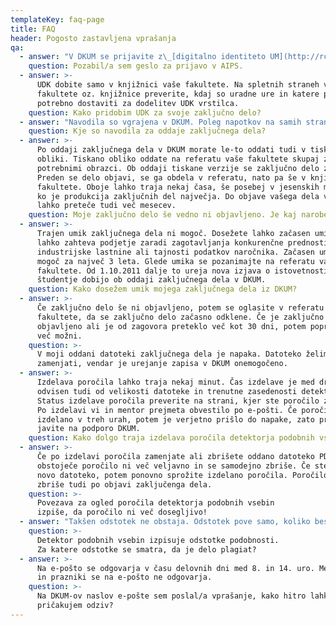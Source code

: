 ```yaml
---
templateKey: faq-page
title: FAQ
header: Pogosto zastavljena vprašanja
qa:
  - answer: "V DKUM se prijavite z\_[digitalno identiteto UM](http://rcum.um.si/programska-oprema/studenti/Strani/Upravljanje-identitet.aspx), sledite navodilom na omenjeni povezavi."
    question: Pozabil/a sem geslo za prijavo v AIPS.
  - answer: >-
      UDK dobite samo v knjižnici vaše fakultete. Na spletnih straneh vaše
      fakultete oz. knjižnice preverite, kdaj so uradne ure in katere podatke je
      potrebno dostaviti za dodelitev UDK vrstilca.
    question: Kako pridobim UDK za svoje zaključno delo?
  - answer: "Navodila so vgrajena v DKUM. Poleg napotkov na samih straneh za oddajo je na večini strani dosegljiva ikona\_![Pomoč](Datoteke_za_DKUM%20-%20FAQ/vprasaj.gif), ki v novem oknu odpre besedilo s pomočjo. Ikona je skrajno desno od glavnega naslova strani ali pri drugih elementih na strani. Pomoč se odpre v pojavnem oknu (angl. \"pop-up\"), kar nekateri brskalniki ali dodatna programska oprema blokirajo. Za domeno DKUM poskrbite, da se takšna okna lahko odprejo."
    question: Kje so navodila za oddaje zaključnega dela?
  - answer: >-
      Po oddaji zaključnega dela v DKUM morate le-to oddati tudi v tiskani
      obliki. Tiskano obliko oddate na referatu vaše fakultete skupaj z vsemi
      potrebnimi obrazci. Ob oddaji tiskane verzije se zaključno delo zaklene.
      Preden se delo objavi, se ga obdela v referatu, nato pa še v knjižnici
      fakultete. Oboje lahko traja nekaj časa, še posebej v jesenskih mesecih,
      ko je produkcija zaključnih del največja. Do objave vašega dela v DKUM
      lahko preteče tudi več mesecev.
    question: Moje zaključno delo še vedno ni objavljeno. Je kaj narobe?
  - answer: >-
      Trajen umik zaključnega dela ni mogoč. Dosežete lahko začasen umik, kar
      lahko zahteva podjetje zaradi zagotavljanja konkurenčne prednosti, varstva
      industrijske lastnine ali tajnosti podatkov naročnika. Začasen umik je
      mogoč za največ 3 leta. Glede umika se pozanimajte na referatu vaše
      fakultete. Od 1.10.2011 dalje to ureja nova izjava o istovetnosti, ki jo
      študentje dobijo ob oddaji zaključnega dela v DKUM.
    question: Kako dosežem umik mojega zaključnega dela iz DKUM?
  - answer: >-
      Če zaključno delo še ni objavljeno, potem se oglasite v referatu
      fakultete, da se zaključno delo začasno odklene. Če je zaključno delo že
      objavljeno ali je od zagovora preteklo več kot 30 dni, potem popravki niso
      več možni.
    question: >-
      V moji oddani datoteki zaključnega dela je napaka. Datoteko želim
      zamenjati, vendar je urejanje zapisa v DKUM onemogočeno.
  - answer: >-
      Izdelava poročila lahko traja nekaj minut. Čas izdelave je med drugim
      odvisen tudi od velikosti datoteke in trenutne zasedenosti detektorja.
      Status izdelave poročila preverite na strani, kjer ste poročilo zahtevali.
      Po izdelavi vi in mentor prejmeta obvestilo po e-pošti. Če poročilo ni
      izdelano v treh urah, potem je verjetno prišlo do napake, zato problem
      javite na podporo DKUM.
    question: Kako dolgo traja izdelava poročila detektorja podobnih vsebin?
  - answer: >-
      Če po izdelavi poročila zamenjate ali zbrišete oddano datoteko PDF, potem
      obstoječe poročilo ni več veljavno in se samodejno zbriše. Če ste oddali
      novo datoteko, potem ponovno sprožite izdelano poročila. Poročilo se
      zbriše tudi po objavi zaključenga dela.
    question: >-
      Povezava za ogled poročila detektorja podobnih vsebin
      izpiše, da poročilo ni več dosegljivo!
  - answer: "Takšen odstotek ne obstaja. Odstotek pove samo, koliko besedila nekega dela je podobnega z besedilom drugega dela. Poglejmo si nekaj primerov, zakaj takšnega odstotka ni mogoče določiti:\r\n\r\n*   recimo, da imamo dokument, ki ima 10% podobnost z drugim. Če naš dokument zajema 20 strani, potem sta podobni največ dve strani. Če naš dokument zajema 200 strani, potem je podobnih kar 20 strani. V drugem primeru je precej bolj verjetno, da bi lahko šlo za plagiat kot v prvem primeru, čeprav je odstotek enak;\r\n*   recimo, da naše delo zajema 100 strani popolnoma izvirnega besedila, v katerem izjavimo, da je slavna enačba E=mc<sup>2</sup> naše delo. Odstotek podobnosti je skoraj 0%, ampak gre za krajo ideje, kar je plagiat. Na drugi strani lahko imamo delo npr. s področja prava, kjer komentiramo določen zakon. Dokument je lahko 50% podoben, a ne gre za plagiat (če je pravilno citiran);\r\n*   pomembno je tudi, kako so podobnosti porazdeljene. Delo z 10% podrobnostjo lahko ima to podobnost v nekaj nepovezanih povedih, ki so na različnih lokacijah v dokumentu ali pa gre za en sam odsek besedila na eni lokaciji. V drugem primeru je večja verjetnost za plagiat (ali manjkajoči citat), čeprav je odstotek enak.\r\n\r\nOdstotek podobnosti je le vrednost, namenjena urejanju seznama podobnih del po podobnosti, da so najbolj podobna dela na vrhu seznama. Presoja, ali gre za plagiat ali ne, je še vedno na strani ljudi, npr. študenta in mentorja. Detektor zato omogoča interaktivni vpogled v poročilo, kjer lahko za najbolj podobne dokumente hitro in enostavno preverite, katere so podobne vsebine in kako so porazdeljene. Na podlagi tega se lahko odločite, ali gre morda za naključne podobnosti, manjkajoči citat ali pa gre za besedilo, zaradi katerega bi lahko prišlo do obtožb o plagiatorstvu."
    question: >-
      Detektor podobnih vsebin izpisuje odstotke podobnosti.
      Za katere odstotke se smatra, da je delo plagiat?
  - answer: >-
      Na e-pošto se odgovarja v času delovnih dni med 8. in 14. uro. Med vikendi
      in prazniki se na e-pošto ne odgovarja.
    question: >-
      Na DKUM-ov naslov e-pošte sem poslal/a vprašanje, kako hitro lahko
      pričakujem odziv?
---
```


